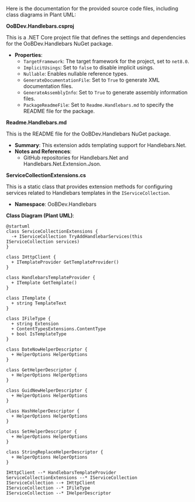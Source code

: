 Here is the documentation for the provided source code files, including class diagrams in Plant UML:

**OoBDev.Handlebars.csproj**

This is a .NET Core project file that defines the settings and dependencies for the OoBDev.Handlebars NuGet package.

* **Properties**:
	+ `TargetFramework`: The target framework for the project, set to `net8.0`.
	+ `ImplicitUsings`: Set to `false` to disable implicit usings.
	+ `Nullable`: Enables nullable reference types.
	+ `GenerateDocumentationFile`: Set to `True` to generate XML documentation files.
	+ `GenerateAssemblyInfo`: Set to `True` to generate assembly information files.
	+ `PackageReadmeFile`: Set to `Readme.Handlebars.md` to specify the README file for the package.

**Readme.Handlebars.md**

This is the README file for the OoBDev.Handlebars NuGet package.

* **Summary**: This extension adds templating support for Handlebars.Net.
* **Notes and References**:
	+ GitHub repositories for Handlebars.Net and Handlebars.Net.Extension.Json.

**ServiceCollectionExtensions.cs**

This is a static class that provides extension methods for configuring services related to Handlebars templates in the `IServiceCollection`.

* **Namespace**: OoBDev.Handlebars

**Class Diagram (Plant UML)**:
```plantuml
@startuml
class ServiceCollectionExtensions {
  -+ IServiceCollection TryAddHandlebarServices(this IServiceCollection services)
}

class IHttpClient {
  + ITemplateProvider GetTemplateProvider()
}

class HandlebarsTemplateProvider {
  + ITemplate GetTemplate()
}

class ITemplate {
  + string TemplateText
}

class IFileType {
  + string Extension
  + ContentTypesExtensions.ContentType
  + bool IsTemplateType
}

class DateNowHelperDescriptor {
  + HelperOptions HelperOptions
}

class GetHelperDescriptor {
  + HelperOptions HelperOptions
}

class GuidNewHelperDescriptor {
  + HelperOptions HelperOptions
}

class HashHelperDescriptor {
  + HelperOptions HelperOptions
}

class SetHelperDescriptor {
  + HelperOptions HelperOptions
}

class StringReplaceHelperDescriptor {
  + HelperOptions HelperOptions
}

IHttpClient --* HandlebarsTemplateProvider
ServiceCollectionExtensions --* IServiceCollection
IServiceCollection --+ IHttpClient
IServiceCollection --* IFileType
IServiceCollection --* IHelperDescriptor
```